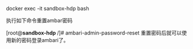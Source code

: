 docker exec -it sandbox-hdp bash

执行如下命令重置ambar密码

[root@<strong>sandbox-hdp </strong>/]# ambari-admin-password-reset
重置密码后就可以使用新的密码登录ambari了。